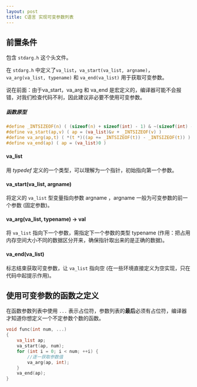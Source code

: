 ```yaml
---
layout: post
title: C语言 实现可变参数列表
---
```

## 前置条件
包含 `stdarg.h` 这个头文件。

在 `stdarg.h` 中定义了`va_list`，`va_start(va_list, argname)`，`va_arg(va_list, typename)` 和 `va_end(va_list)` 用于获取可变参数。

说在前面：由于va_start，va_arg 和 va_end 是宏定义的，编译器可能不会报错，对我们检查代码不利，因此建议非必要不使用可变参数。
##### 函数原型
```C
#define _INTSIZEOF(n) ( (sizeof(n) + sizeof(int) - 1) & ~(sizeof(int) - 1) )
#define va_start(ap,v) ( ap = (va_list)&v + _INTSIZEOF(v) )
#define va_arg(ap,t) ( *(t *)((ap += _INTSIZEOF(t)) - _INTSIZEOF(t)) )
#define va_end(ap) ( ap = (va_list)0 )
```

#### va_list
用 *typedef* 定义的一个类型，可以理解为一个指针，初始指向第一个参数。
#### va_start(va_list, argname)
将定义的 `va_list` 型变量指向参数 argname ，argname 一般为可变参数的前一个参数 (固定参数)。

#### va_arg(va_list, typename) -> val
将 `va_list` 指向下一个参数，需指定下一个参数的类型 typename (作用：把占用内存空间大小不同的数据区分开来，确保指针取出来的是正确的数据)。

#### va_end(va_list)
标志结束获取可变参数，让 `va_list` 指向空 (在一些环境直接定义为空实现，只在代码中起提示作用)。

## 使用可变参数的函数之定义
在函数参数列表中使用 `...` 表示占位符，参数列表的**最后**必须有占位符，编译器才知道你想定义一个不定参数个数的函数。

```C
void func(int num, ...)
{
	va_list ap;
	va_start(ap, num);
	for (int i = 0; i < num; ++i) {
		//逐一获取参数值
		va_arg(ap, int);
	}
	va_end(ap);
}
```
